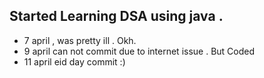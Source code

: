 ## Started Learning DSA using java .
- 7 april , was pretty ill . Okh.
- 9 april can not commit due to internet issue . But Coded
- 11 april eid day commit :)